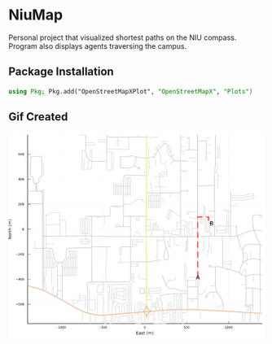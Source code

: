 # NiuMap

Personal project that visualized shortest paths on the NIU compass. Program also displays agents traversing the campus. 

## Package Installation
```julia
using Pkg; Pkg.add("OpenStreetMapXPlot", "OpenStreetMapX", "Plots")
```

## Gif Created
![Shortest Path GIF](NiuShortestPath.gif)
